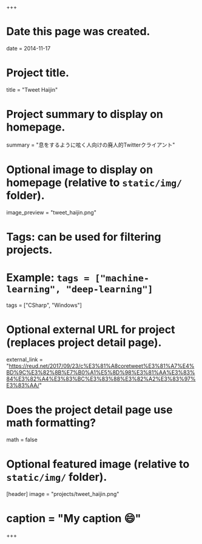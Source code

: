 +++
# Date this page was created.
date = 2014-11-17

# Project title.
title = "Tweet Haijin"

# Project summary to display on homepage.
summary = "息をするように呟く人向けの廃人的Twitterクライアント"

# Optional image to display on homepage (relative to `static/img/` folder).
image_preview = "tweet_haijin.png"

# Tags: can be used for filtering projects.
# Example: `tags = ["machine-learning", "deep-learning"]`
tags = ["CSharp", "Windows"]

# Optional external URL for project (replaces project detail page).
external_link = "https://reud.net/2017/09/23/c%E3%81%A8coretweet%E3%81%A7%E4%BD%9C%E3%82%8B%E7%B0%A1%E5%8D%98%E3%81%AA%E3%83%84%E3%82%A4%E3%83%BC%E3%83%88%E3%82%A2%E3%83%97%E3%83%AA/"

# Does the project detail page use math formatting?
math = false

# Optional featured image (relative to `static/img/` folder).
[header]
image = "projects/tweet_haijin.png"
# caption = "My caption :smile:"

+++
